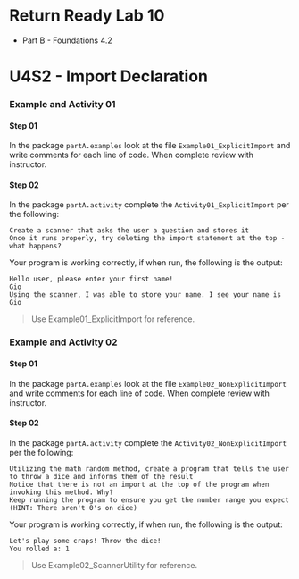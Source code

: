 # Return Ready Lab 10

* Part B - Foundations 4.2

# U4S2 - Import Declaration

### Example and Activity 01

#### Step 01

In the package `partA.examples` look at the file `Example01_ExplicitImport` and write comments for each line of code. When complete review with instructor.

#### Step 02

In the package `partA.activity` complete the `Activity01_ExplicitImport` per the following:

    Create a scanner that asks the user a question and stores it
    Once it runs properly, try deleting the import statement at the top - what happens?

Your program is working correctly, if when run, the following is the output:
```
Hello user, please enter your first name!
Gio
Using the scanner, I was able to store your name. I see your name is Gio
```

> Use Example01_ExplicitImport for reference.


### Example and Activity 02

#### Step 01

In the package `partA.examples` look at the file `Example02_NonExplicitImport` and write comments for each line of code. When complete review with instructor.

#### Step 02

In the package `partA.activity` complete the `Activity02_NonExplicitImport` per the following:

    Utilizing the math random method, create a program that tells the user to throw a dice and informs them of the result
    Notice that there is not an import at the top of the program when invoking this method. Why?
    Keep running the program to ensure you get the number range you expect (HINT: There aren't 0's on dice)

Your program is working correctly, if when run, the following is the output:
```
Let's play some craps! Throw the dice!
You rolled a: 1
```

> Use Example02_ScannerUtility for reference.

